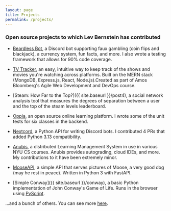 ```yaml
---
layout: page
title: Projects
permalink: /projects/
---
```



### Open source projects to which Lev Bernstein has contributed

* [Beardless Bot](https://github.com/LevBernstein/BeardlessBot), a Discord bot
supporting faux gambling (coin flips and blackjack), a currency system, fun
facts, and more. I also wrote a testing framework that allows for 90% code
coverage.

* [TV Tracker](https://github.com/software-assignments-spring2021/project-setup-team-hatsukaichi-dynamic),
an easy, intuitive way to keep track of the shows and movies you're watching
across platforms. Built on the MERN stack (MongoDB, Express.js, React,
Node.js).Created as part of Amos Bloomberg's Agile Web Development and DevOps
course.

* [Steam: How Far to the Top?]({{ site.baseurl }}/post4),
a social network analysis tool that measures the degrees of separation between
a user and the top of the steam levels leaderboard.

* [Oppia](https://github.com/oppia/oppia), an open source online learning
platform. I wrote some of the unit tests for six classes in the backend.

* [Nextcord](https://github.com/nextcord/nextcord), a Python API for writing
Discord bots. I contributed 4 PRs that added Python 3.13 compatibility.

* [Anubis](https://github.com/AnubisLMS/Anubis), a distributed Learning
Management System in use in various NYU CS courses. Anubis provides
autograding, cloud IDEs, and more. My contributions to it have been extremely
minor.

* [MooseAPI](https://github.com/LevBernstein/MooseAPI), a simple API that
serves pictures of Moose, a very good dog (may he rest in peace). Written
in Python 3 with FastAPI.

* [Simple Conway]({{ site.baseurl }}/conway), a basic Python
implementation of John Conway's Game of Life. Runs in the browser using [PyScript](https://pyscript.net/).

...and a bunch of others. You can see more
[here](https://github.com/LevBernstein).
